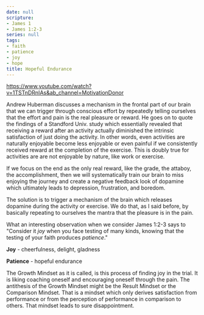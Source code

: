 ```yaml
---
date: null
scripture:
- James 1
- James 1:2-3
series: null
tags:
- faith
- patience
- joy
- hope
title: Hopeful Endurance
---
```



https://www.youtube.com/watch?v=1TSTnDRnIAs&ab_channel=MotivationDonor

Andrew Huberman discusses a mechanism in the frontal part of our brain that we can trigger through conscious effort by repeatedly telling ourselves that the effort and pain is the real pleasure or reward. He goes on to quote the findings of a Standford Univ. study which essentially revealed that receiving a reward after an activity actually diminished the intrinsic satisfaction of just doing the activity. In other words, even activities are naturally enjoyable become less enjoyable or even painful if we consistently received reward at the completion of the exercise. This is doubly true for activities are are not enjoyable by nature, like work or exercise.

If we focus on the end as the only real reward, like the grade, the attaboy, the accomplishment, then we will systematically train our brain to miss enjoying the journey and create a negative feedback look of dopamine which ultimately leads to depression, frustration, and boredom.

The solution is to trigger a mechanism of the brain which releases dopamine during the activity or exercise. We do that, as I said before, by basically repeating to ourselves the mantra that the pleasure is in the pain.

What an interesting observation when we consider James 1:2-3 says to "Consider it *joy* when you face testing of many kinds, knowing that the testing of your faith produces *patience*."

**Joy** - cheerfulness, delight, gladness

**Patience** - hopeful endurance

The Growth Mindset as it is called, is this process of finding joy in the trial. It is liking coaching oneself and encouraging oneself through the pain. The antithesis of the Growth Mindset might be the Result Mindset or the Comparison Mindset. That is a mindset which only derives satisfaction from performance or from the perception of performance in comparison to others. That mindset leads to sure disappointment.